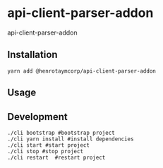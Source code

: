 # api-client-parser-addon
api-client-parser-addon

## Installation
```shell
yarn add @henrotaymcorp/api-client-parser-addon
```

## Usage
<!-- @TODO -->

## Development
```shell
./cli bootstrap #bootstrap project
./cli yarn install #install dependencies
./cli start #start project
./cli stop #stop project
./cli restart  #restart project
```